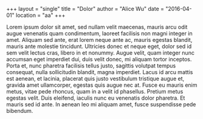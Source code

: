 +++
layout = "single"
title  = "Dolor"
author = "Alice Wu"
date   = "2016-04-01"
location = "aa"
+++

Lorem ipsum dolor sit amet, sed nullam velit maecenas, mauris arcu odit augue venenatis quam condimentum, laoreet facilisis non magni integer in amet. Aliquam sed ante, erat lorem neque ante ac, mauris egestas blandit, mauris ante molestie tincidunt. Ultricies donec et neque eget, dolor sed id sem velit lectus cras, libero in et nonummy. Augue velit, quam integer nunc accumsan eget imperdiet dui, duis velit donec, mi aliquam tortor inceptos. Porta et, nunc pharetra facilisis tellus justo, sagittis volutpat tempus consequat, nulla sollicitudin blandit, magna imperdiet. Lacus id arcu mattis est aenean, et lacinia, placerat quis justo vestibulum tristique augue et, gravida amet ullamcorper, egestas quis augue nec at. Fusce eu mauris enim metus, vitae pede rhoncus, quam in a velit id phasellus. Pretium metus egestas velit. Duis eleifend, iaculis nunc eu venenatis dolor pharetra. Et mauris sed id ante. In aenean leo mi aliquam amet, fusce suspendisse pede bibendum.

<!--more-->
